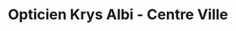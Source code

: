 ---
title: "Opticien Krys Albi - Centre Ville"
url: /albi/opticien-krys-albi-centre-ville/
shop: opticien
---